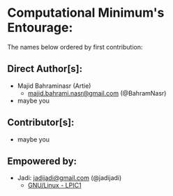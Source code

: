 # **Computational Minimum's Entourage:**
The names below ordered by first contribution:

## Direct Author[s]:
- Majid Bahraminasr (Artie)
   + <majid.bahrami.nasr@gmail.com> (@BahramNasr)
- maybe you

## Contributor[s]:
- maybe you

## Empowered by:
  - Jadi: <jadijadi@gmail.com> (@jadijadi)
    + [GNU/Linux - LPIC1](https://jadi.gitbooks.io/lpic1/content/)
